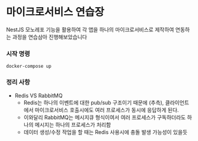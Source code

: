# 마이크로서비스 연습장

NestJS 모노레포 기능을 활용하여 각 앱을 하나의 마이크로서비스로 제작하여 연동하는 과정을 연습삼아 진행해보았습니다

### 시작 명령
```
docker-compose up
```

### 정리 사항
- Redis VS RabbitMQ
  - Redis는 하나의 이벤트에 대한 pub/sub 구조이기 때문에 (추측), 클라이언트에서 마이크로서비스 호출시에도 여러 프로세스가 동시에 응답하게 된다.
  - 이와달리 RabbitMQ는 메시지큐 형식이여서 여러 프로세스가 구독하더라도 하나의 메시지는 하나의 프로세스가 처리함
  - 데이터 생성/수정 작업을 할 때는 Redis 사용시에 충돌 발생 가능성이 있을듯